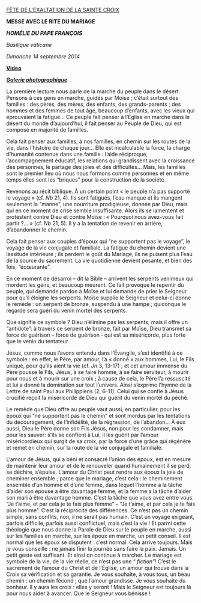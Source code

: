 [FÊTE DE L'EXALTATION DE LA SAINTE CROIX](http://www.vatican.va/news_services/liturgy/libretti/2014/20140914-libretto-esaltazione-cr_matrimoni.pdf)

**MESSE AVEC LE RITE DU MARIAGE**

***HOMÉLIE DU PAPE FRANÇOIS***

*Basilique vaticane*

*Dimanche 14 septembre 2014*

**[Video](http://player.rv.va/vaticanplayer.asp?language=it&tic=VA_MITGI3SK)**

***[Galerie photographique](http://www.photogallery.va/content/photogallery/fr/celebrazioni-liturgiche/matrimonio14sep2014.html)***

La première lecture nous parle de la marche du peuple dans le désert. Pensons à ces gens en marche, guidés par Moïse ; c’était surtout des familles : des pères, des mères, des enfants, des grands-parents ; des hommes et des femmes de tout âge, beaucoup d’enfants, avec les vieux qui éprouvaient la fatigue… Ce peuple fait penser à l’Église en marche dans le désert du monde d’aujourd’hui, il fait penser au Peuple de Dieu, qui est composé en majorité de familles.

Cela fait penser aux familles, à nos familles, en chemin sur les routes de la vie, dans l’histoire de chaque jour… Elle est incalculable la force, la charge d’humanité contenue dans une famille : l’aide réciproque, l’accompagnement éducatif, les relations qui grandissent avec la croissance des personnes, le partage des joies et des difficultés… Mais, les familles sont le premier lieu où nous nous formons comme personnes et en même temps elles sont les “briques” pour la construction de la société.

Revenons au récit biblique. À un certain point « le peuple n’a pas supporté le voyage » (cf. *Nb* 21, 4). Ils sont fatigués, l’eau manque et ils mangent seulement la “manne”, une nourriture prodigieuse, donnée par Dieu, mais qui en ce moment de crise semble insuffisante. Alors ils se lamentent et protestent contre Dieu et contre Moïse : « Pourquoi nous avez-vous fait partir ?... » (cf. *Nb* 21, 5). Il y a la tentation de revenir en arrière, d’abandonner le chemin.

Cela fait penser aux couples d’époux qui “ne supportent pas le voyage”, le voyage de la vie conjugale et familiale. La fatigue du chemin devient une lassitude intérieure ; ils perdent le goût du Mariage, ils ne puisent plus l’eau de la source du sacrement. La vie quotidienne devient pesante, et bien des fois, “écœurante”.

En ce moment de désarroi – dit la Bible – arrivent les serpents venimeux qui mordent les gens, et beaucoup meurent. Ce fait provoque le repentir du peuple, qui demande pardon à Moïse et lui demande de prier le Seigneur pour qu’il éloigne les serpents. Moïse supplie le Seigneur et celui-ci donne le remède : un serpent de bronze, suspendu à une hampe ; quiconque le regarde sera guéri du venin mortel des serpents.

Que signifie ce symbole ? Dieu n’élimine pas les serpents, mais il offre un “antidote”: à travers ce serpent de bronze, fait par Moïse, Dieu transmet sa force de guérison – force de guérison ‑ qui est sa miséricorde, plus forte que le venin du tentateur.

Jésus, comme nous l’avons entendu dans l’Évangile, s’est identifié à ce symbole : en effet, le Père, par amour, l’a « donné » aux hommes, Lui, le Fils unique, pour qu’ils aient la vie (cf. *Jn* 3, 13-17) ; et cet amour immense du Père pousse le Fils, Jésus, à se faire homme, à se faire serviteur, à mourir pour nous et à mourir sur une croix ; à cause de cela, le Père l’a ressuscité et lui a donné la domination sur tout l’univers. Ainsi s’exprime l’hymne de la Lettre de saint Paul aux Philippiens (2, 6-11). Celui qui se confie à Jésus crucifié reçoit la miséricorde de Dieu qui guérit du venin mortel du péché.

Le remède que Dieu offre au peuple vaut aussi, en particulier, pour les époux qui “ne supportent pas le chemin” et sont mordus par les tentations du découragement, de l’infidélité, de la régression, de l’abandon… À eux aussi, Dieu le Père donne son Fils Jésus, non pour les condamner, mais pour les sauver: s’ils se confient à Lui, il les guérit par l’amour miséricordieux qui surgit de sa croix, par la force d’une grâce qui régénère et remet en chemin, sur la route de la vie conjugale et familiale.

L’amour de Jésus, qui a béni et consacré l’union des époux, est en mesure de maintenir leur amour et de le renouveler quand humainement il se perd, se déchire, s’épuise. L’amour du Christ peut rendre aux époux la joie de cheminer ensemble ; parce que le mariage, c’est cela : le cheminement ensemble d’un homme et d’une femme, dans lequel l’homme a la tâche d’aider son épouse à être davantage femme, et la femme a la tâche d’aider son mari à être davantage homme. C’est la tâche que vous avez entre vous. “Je t’aime, et par cela je te fais plus femme” – “Je t’aime, et par cela je te fais plus homme”. C’est la réciprocité des différences. Ce n’est pas un chemin simple, sans conflits, non, il ne serait pas humain. C’est un voyage exigeant, parfois difficile, parfois aussi conflictuel, mais c’est la vie ! Et parmi cette théologie que nous donne la Parole de Dieu sur le peuple en marche, aussi sur les familles en marche, sur les époux en marche, un petit conseil. Il est normal que les époux se disputent : c’est normal. Cela arrive toujours. Mais je vous conseille : ne jamais finir la journée sans faire la paix. Jamais. Un petit geste est suffisant. Et ainsi on continue à marcher. Le mariage est symbole de la vie, de la vie réelle, ce n’est pas une “ *fiction”*! C’est le sacrement de l’amour du Christ et de l’Église, un amour qui trouve dans la Croix sa vérification et sa garantie. Je vous souhaite, à vous tous, un beau chemin : un chemin fécond ; que l’amour grandisse. Je vous souhaite du bonheur. Il y aura les croix : elles y seront ! Mais le Seigneur est toujours là pour nous aider à avancer. Que le Seigneur vous bénisse !
